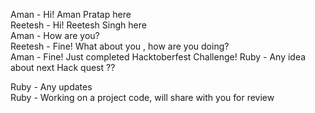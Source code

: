 Aman - Hi! Aman Pratap here  
Reetesh - Hi! Reetesh Singh here  
Aman - How are you?  
Reetesh - Fine! What about you , how are you doing?  
Aman - Fine! Just completed Hacktoberfest Challenge! 
Ruby - Any idea about next Hack quest ??

Ruby - Any updates  
Ruby - Working on a project code, will share with you for review
